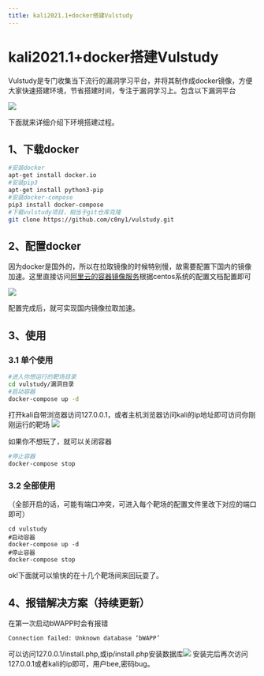 ```yaml
---
title: kali2021.1+docker搭建Vulstudy
---
```


# kali2021.1+docker搭建Vulstudy

Vulstudy是专门收集当下流行的漏洞学习平台，并将其制作成docker镜像，方便大家快速搭建环境，节省搭建时间，专注于漏洞学习上。包含以下漏洞平台

![](https://cdn-zhiji-icu.oss-cn-hangzhou.aliyuncs.com/2021/bac-1.png)

下面就来详细介绍下环境搭建过程。

## 1、下载docker

```zsh
#安装docker
apt-get install docker.io
#安装pip3
apt-get install python3-pip
#安装docker-compose
pip3 install docker-compose
#下载vulstudy项目，相当于git仓库克隆
git clone https://github.com/c0ny1/vulstudy.git
```

## 2、配置docker

因为docker是国外的，所以在拉取镜像的时候特别慢，故需要配置下国内的镜像加速。这里直接访问[阿里云的容器镜像服务]( https://cr.console.aliyun.com/ )根据centos系统的配置文档配置即可

![](https://cdn-zhiji-icu.oss-cn-hangzhou.aliyuncs.com/2021/bac-2.png)

配置完成后，就可实现国内镜像拉取加速。

## 3、使用

### 3.1 单个使用

```zsh
#进入你想运行的靶场目录
cd vulstudy/漏洞目录
#启动容器
docker-compose up -d
```

打开kali自带浏览器访问127.0.0.1，或者主机浏览器访问kali的ip地址即可访问你刚刚运行的靶场
![](https://cdn-zhiji-icu.oss-cn-hangzhou.aliyuncs.com/2021/bac-3.png)

如果你不想玩了，就可以关闭容器

```zsh
#停止容器 
docker-compose stop 
```

### 3.2 全部使用
（全部开启的话，可能有端口冲突，可进入每个靶场的配置文件里改下对应的端口即可）

```shell
cd vulstudy
#启动容器
docker-compose up -d 
#停止容器
docker-compose stop
```

ok!下面就可以愉快的在十几个靶场间来回玩耍了。

## 4、报错解决方案（持续更新）

在第一次启动bWAPP时会有报错

```
Connection failed: Unknown database ‘bWAPP’
```

可以访问127.0.0.1/install.php,或ip/install.php安装数据库![](https://cdn-zhiji-icu.oss-cn-hangzhou.aliyuncs.com/2021/bac-4.png)
安装完后再次访问127.0.0.1或者kali的ip即可，用户bee,密码bug。